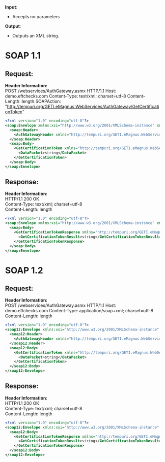 **Input**:  
- Accepts no parameters
  
**Output**:  
- Outputs an XML string.

# SOAP 1.1
## Request:
**Header Information:**  
POST /webservices/AuthGateway.asmx HTTP/1.1
Host: demo.eftchecks.com
Content-Type: text/xml; charset=utf-8
Content-Length: length
SOAPAction: "http://tempuri.org/GETI.eMagnus.WebServices/AuthGateway/GetCertificationToken"


```XML
<?xml version="1.0" encoding="utf-8"?>
<soap:Envelope xmlns:xsi="http://www.w3.org/2001/XMLSchema-instance" xmlns:xsd="http://www.w3.org/2001/XMLSchema" xmlns:soap="http://schemas.xmlsoap.org/soap/envelope/">
  <soap:Header>
    <AuthGatewayHeader xmlns="http://tempuri.org/GETI.eMagnus.WebServices/AuthGateway" />
  </soap:Header>
  <soap:Body>
    <GetCertificationToken xmlns="http://tempuri.org/GETI.eMagnus.WebServices/AuthGateway">
      <DataPacket>string</DataPacket>
    </GetCertificationToken>
  </soap:Body>
</soap:Envelope>
```


## Response:
**Header Information:**  
HTTP/1.1 200 OK  
Content-Type: text/xml; charset=utf-8  
Content-Length: length  

```XML
<?xml version="1.0" encoding="utf-8"?>
<soap:Envelope xmlns:xsi="http://www.w3.org/2001/XMLSchema-instance" xmlns:xsd="http://www.w3.org/2001/XMLSchema" xmlns:soap="http://schemas.xmlsoap.org/soap/envelope/">
  <soap:Body>
    <GetCertificationTokenResponse xmlns="http://tempuri.org/GETI.eMagnus.WebServices/AuthGateway">
      <GetCertificationTokenResult>string</GetCertificationTokenResult>
    </GetCertificationTokenResponse>
  </soap:Body>
</soap:Envelope>
```

# SOAP 1.2

## Request:
**Header Information:**  
POST /webservices/AuthGateway.asmx HTTP/1.1
Host: demo.eftchecks.com
Content-Type: application/soap+xml; charset=utf-8
Content-Length: length
 
```XML
<?xml version="1.0" encoding="utf-8"?>
<soap12:Envelope xmlns:xsi="http://www.w3.org/2001/XMLSchema-instance" xmlns:xsd="http://www.w3.org/2001/XMLSchema" xmlns:soap12="http://www.w3.org/2003/05/soap-envelope">
  <soap12:Header>
    <AuthGatewayHeader xmlns="http://tempuri.org/GETI.eMagnus.WebServices/AuthGateway" />
  </soap12:Header>
  <soap12:Body>
    <GetCertificationToken xmlns="http://tempuri.org/GETI.eMagnus.WebServices/AuthGateway">
      <DataPacket>string</DataPacket>
    </GetCertificationToken>
  </soap12:Body>
</soap12:Envelope>
```

## Response:
**Header Information:**  
HTTP/1.1 200 OK  
Content-Type: text/xml; charset=utf-8  
Content-Length: length  

```XML
<?xml version="1.0" encoding="utf-8"?>
<soap12:Envelope xmlns:xsi="http://www.w3.org/2001/XMLSchema-instance" xmlns:xsd="http://www.w3.org/2001/XMLSchema" xmlns:soap12="http://www.w3.org/2003/05/soap-envelope">
  <soap12:Body>
    <GetCertificationTokenResponse xmlns="http://tempuri.org/GETI.eMagnus.WebServices/AuthGateway">
      <GetCertificationTokenResult>string</GetCertificationTokenResult>
    </GetCertificationTokenResponse>
  </soap12:Body>
</soap12:Envelope>
```
